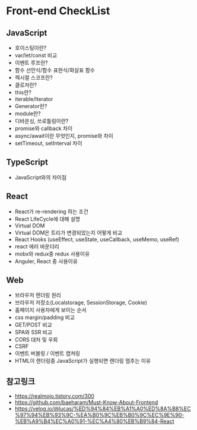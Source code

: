 # Front-end CheckList

## JavaScript

-   호이스팅이란?
-   var/let/const 비교
-   이벤트 루프란?
-   함수 선언식/함수 표현식/화살표 함수
-   렉시컬 스코프란?
-   클로저란?
-   this란?
-   iterable/Iterator
-   Generator란?
-   module란?
-   디바운싱, 쓰로틀링이란?
-   promise와 callback 차이
-   async/await이란 무엇인지, promise와 차이
-   setTimeout, setInterval 차이

## TypeScript

-   JavaScript와의 차이점

## React

-   React가 re-rendering 하는 조건
-   React LifeCycle에 대해 설명
-   Virtual DOM
-   Virtual DOM은 트리가 변경되었는지 어떻게 비교
-   React Hooks (useEffect, useState, useCallback, useMemo, useRef)
-   react 에러 바운더리
-   mobx와 redux중 redux 사용이유
-   Anguler, React 중 사용이유

## Web

-   브라우저 렌더링 원리
-   브라우저 저장소(Localstorage, SessionStorage, Cookie)
-   홈페이지 사용자에게 보이는 순서
-   css margin/padding 비교
-   GET/POST 비교
-   SPA와 SSR 비교
-   CORS 대처 및 우회
-   CSRF
-   이벤트 버블링 / 이벤트 캡쳐링
-   HTML이 렌더링중 JavaScript가 실행되면 렌더링 멈추는 이유

## 참고링크

-   https://realmojo.tistory.com/300
-   https://github.com/baeharam/Must-Know-About-Frontend
-   https://velog.io/@lucas/%ED%94%84%EB%A1%A0%ED%8A%B8%EC%97%94%EB%93%9C-%EA%B0%9C%EB%B0%9C%EC%9E%90-%EB%A9%B4%EC%A0%91-%EC%A4%80%EB%B9%84-React

